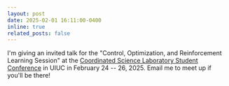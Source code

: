 ```yaml
---
layout: post
date: 2025-02-01 16:11:00-0400
inline: true
related_posts: false
---
```


I'm giving an invited talk for the "Control, Optimization, and Reinforcement Learning Session" at the [Coordinated Science Laboratory Student Conference](https://studentconference.csl.illinois.edu/) in UIUC in February 24 -- 26, 2025. Email me to meet up if you'll be there!
